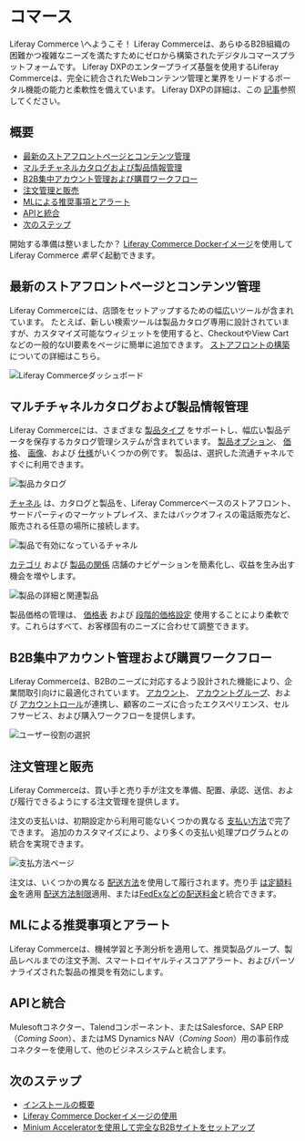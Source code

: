 # コマース

Liferay Commerce \へようこそ！ Liferay Commerceは、あらゆるB2B組織の困難かつ複雑なニーズを満たすためにゼロから構築されたデジタルコマースプラットフォームです。 Liferay DXPのエンタープライズ基盤を使用するLiferay Commerceは、完全に統合されたWebコンテンツ管理と業界をリードするポータル機能の能力と柔軟性を備えています。 Liferay DXPの詳細は、この [記事](https://help.liferay.com/hc/en-us/articles/360028818552-Introduction-to-The-Liferay-Distinction)参照してください。

## 概要

  - [最新のストアフロントページとコンテンツ管理](#modern-storefront-pages-and-content-management)
  - [マルチチャネルカタログおよび製品情報管理](#multi-channel-catalog-and-product-information-management)
  - [B2B集中アカウント管理および購買ワークフロー](#b2b-focused-account-management-and-purchasing-workflow)
  - [注文管理と販売](#order-management-and-sales)
  - [MLによる推奨事項とアラート](#ml-powered-recommendations-and-alerts)
  - [APIと統合](#apis-and-integrations)
  - [次のステップ](#next-steps)

開始する準備は整いましたか？ [Liferay Commerce Dockerイメージ](./installation-and-upgrades/installation-guide/using-the-liferay-commerce-docker-image.md)を使用してLiferay Commerce *素早く*起動できます。

## 最新のストアフロントページとコンテンツ管理

Liferay Commerceには、店頭をセットアップするための幅広いツールが含まれています。 たとえば、新しい検索ツールは製品カタログ専用に設計されていますが、カスタマイズ可能なウィジェットを使用すると、CheckoutやView Cartなどの一般的なUI要素をページに簡単に追加できます。 [ストアフロントの構築](./creating-store-content/creating-your-storefront.md)についての詳細はこちら。

![Liferay Commerceダッシュボード](./introduction-to-liferay-commerce/images/01.png)

## マルチチャネルカタログおよび製品情報管理

Liferay Commerceには、さまざまな [製品タイプ](./managing-a-catalog/introduction-to-product-types.md) をサポートし、幅広い製品データを保存するカタログ管理システムが含まれています。 [製品オプション](./managing-a-catalog/customizing-your-product-with-product-options.md)、 [価格](./managing-a-catalog/introduction-to-product-pricing-methods.md)、 [画像](./managing-a-catalog/product-images.md)、および [仕様](./managing-a-catalog/specifications.md)がいくつかの例です。 製品は、選択した流通チャネルですぐに利用できます。

![製品カタログ](./introduction-to-liferay-commerce/images/02.png)

[チャネル](./managing-a-catalog/introduction-to-channels.md) は、カタログと製品を、Liferay Commerceベースのストアフロント、サードパーティのマーケットプレイス、またはバックオフィスの電話販売など、販売される任意の場所に接続します。

![製品で有効になっているチャネル](./introduction-to-liferay-commerce/images/03.png)

[カテゴリ](./managing-a-catalog/organizing-your-catalog-with-product-categories.md) および [製品の関係](./managing-a-catalog/related-products-up-sells-and-cross-sells.md) 店舗のナビゲーションを簡素化し、収益を生み出す機会を増やします。

![製品の詳細と関連製品](./introduction-to-liferay-commerce/images/04.png)

製品価格の管理は、 [価格表](./managing-a-catalog/creating-a-price-list.md) および [段階的価格設定](./managing-a-catalog/adding-tiered-pricing.md) 使用することにより柔軟です。これらはすべて、お客様固有のニーズに合わせて調整できます。

## B2B集中アカウント管理および購買ワークフロー

Liferay Commerceは、B2Bのニーズに対応するよう設計された機能により、企業間取引向けに最適化されています。 [アカウント](./account-management/introduction-to-accounts.md)、 [アカウントグループ](./account-management/creating-a-new-account-group.md)、および [アカウントロール](./account-management/account-roles.md)が連携し、顧客のニーズに合ったエクスペリエンス、セルフサービス、および購入ワークフローを提供します。

![ユーザー役割の選択](./introduction-to-liferay-commerce/images/05.png)

## 注文管理と販売

Liferay Commerceは、買い手と売り手が注文を準備、配置、承認、送信、および履行できるようにする注文管理を提供します。

注文の支払いは、初期設定から利用可能ないくつかの異なる [支払い方法](./starting-a-store/managing-payment-methods.md)で完了できます。 追加のカスタマイズにより、より多くの支払い処理プログラムとの統合を実現できます。

![支払方法ページ](./introduction-to-liferay-commerce/images/06.png)

注文は、いくつかの異なる [配送方法](./orders-and-fulfillment/shipping-method-reference.md)を使用して履行されます。売り手 [は定額料金](./orders-and-fulfillment/using-the-flat-rate-shipping-method.md)を適用 [配送方法制限](./orders-and-fulfillment/applying-shipping-method-restrictions.md)適用、または[FedExなどの配送料金](./orders-and-fulfillment/using-fedex-as-a-carrier-method.md)と統合できます。

## MLによる推奨事項とアラート

Liferay Commerceは、機械学習と予測分析を適用して、推奨製品グループ、製品レベルまでの注文予測、スマートロイヤルティスコアアラート、およびパーソナライズされた製品の推奨を有効にします。

## APIと統合

Mulesoftコネクター、Talendコンポーネント、またはSalesforce、SAP ERP（*Coming Soon*）、またはMS Dynamics NAV（*Coming Soon*）用の事前作成コネクターを使用して、他のビジネスシステムと統合します。

## 次のステップ

  - [インストールの概要](./installation-and-upgrades/installation-guide/installation-overview.md)
  - [Liferay Commerce Dockerイメージの使用](./installation-and-upgrades/installation-guide/using-the-liferay-commerce-docker-image.md)
  - [Minium Acceleratorを使用して完全なB2Bサイトをセットアップ](./starting-a-store/using-the-minium-accelerator-to-jump-start-your-b2b-store.md)
